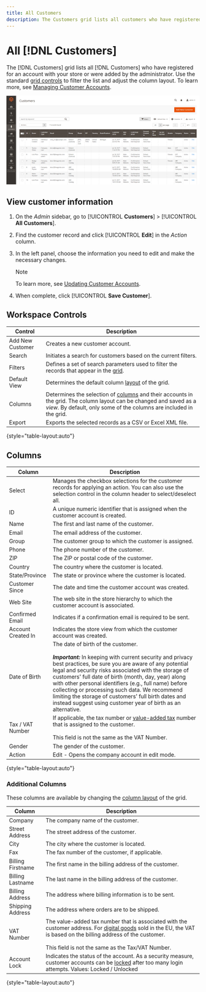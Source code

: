 ```yaml
---
title: All Customers
description: The Customers grid lists all customers who have registered for an account with your store or were added by the administrator.
---
```


# All [!DNL Customers]

The [!DNL Customers] grid lists all [!DNL Customers] who have registered for an account with your store or were added by the administrator. Use the standard [grid controls](../getting-started/admin-grid-controls.md) to filter the list and adjust the column layout. To learn more, see [Managing Customer Accounts](../customers/manage-account.md).

![Customers menu](assets/customer-accounts-all-grid.png)

## View customer information

1. On the _Admin_ sidebar, go to [!UICONTROL **Customers**] > [!UICONTROL **All Customers**].

1. Find the customer record and click [!UICONTROL **Edit**] in the _Action_ column.

1. In the left panel, choose the information you need to edit and make the necessary changes.

   >[!NOTE]
   >
   > To learn more, see [Updating Customer Accounts](../customers/update-account.md).

1. When complete, click [!UICONTROL **Save Customer**].

## Workspace Controls

|Control|Description|
| --- | --- |
| Add New Customer | Creates a new customer account. |
| Search | Initiates a search for customers based on the current filters. |
| Filters | Defines a set of search parameters used to filter the records that appear in the [grid](../getting-started/admin-grid-controls.md). |
| Default View | Determines the default column [layout](../getting-started/admin-grid-controls.md) of the grid. |
| Columns | Determines the selection of [columns](../getting-started/admin-grid-controls.md) and their accounts in the grid. The column layout can be changed and saved as a _view_. By default, only some of the columns are included in the grid. |
| Export | Exports the selected records as a CSV or Excel XML file. |

{style="table-layout:auto"}

## Columns

|Column|Description|
| --- | --- |
| Select | Manages the checkbox selections for the customer records for applying an action. You can also use the selection control in the column header to select/deselect all. |
| ID | A unique numeric identifier that is assigned when the customer account is created. |
| Name | The first and last name of the customer. |
| Email | The email address of the customer. |
| Group | The customer group to which the customer is assigned. |
| Phone | The phone number of the customer. |
| ZIP | The ZIP or postal code of the customer. |
| Country | The country where the customer is located. |
| State/Province | The state or province where the customer is located. |
| Customer Since | The date and time the customer account was created. |
| Web Site|The web site in the store hierarchy to which the customer account is associated. |
| Confirmed Email | Indicates if a confirmation email is required to be sent. |
| Account Created In | Indicates the store view from which the customer account was created. |
| Date of Birth | The date of birth of the customer. <br><br>**_Important:_** In keeping with current security and privacy best practices, be sure you are aware of any potential legal and security risks associated with the storage of customers' full date of birth (month, day, year) along with other personal identifiers (e.g., full name) before collecting or processing such data. We recommend limiting the storage of customers' full birth dates and instead suggest using customer year of birth as an alternative. |
| Tax / VAT Number | If applicable, the tax number or [value-added tax](../stores-purchase/vat.md) number that is assigned to the customer. <br/><br/>This field is not the same as the VAT Number. |
| Gender | The gender of the customer. |
| Action | Edit - Opens the company account in edit mode. |

{style="table-layout:auto"}

### Additional Columns

These columns are available by changing the [column layout](../getting-started/admin-grid-controls.md) of the grid.

|Column|Description|
| --- | --- |
| Company | The company name of the customer. |
| Street Address | The street address of the customer. |
| City | The city where the customer is located. |
| Fax | The fax number of the customer, if applicable. |
| Billing Firstname | The first name in the billing address of the customer. |
| Billing Lastname | The last name in the billing address of the customer. |
| Billing Address | The address where billing information is to be sent. |
| Shipping Address | The address where orders are to be shipped. |
| VAT Number | The value-added tax number that is associated with the customer address. For [digital goods](../stores-purchase/taxes.md) sold in the EU, the VAT is based on the billing address of the customer. <br/><br/>This field is not the same as the Tax/VAT Number. |
| Account Lock | Indicates the status of the account. As a security measure, customer accounts can be [locked](../customers/password-options.md) after too many login attempts. Values: Locked / Unlocked |

{style="table-layout:auto"}
